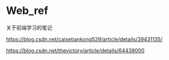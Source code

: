 # Web_ref
关于前端学习的笔记

https://blog.csdn.net/caisetiankong529/article/details/39431135/

https://blog.csdn.net/thevictory/article/details/64439000